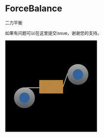 # ForceBalance
二力平衡

如果有问题可以在这里提交issue，谢谢您的支持。

![image](https://github.com/LetMorning/ForceBalance/blob/master/icon_300x300.png)
